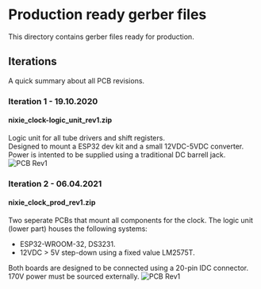 # Production ready gerber files
This directory contains gerber files ready for production.

## Iterations
A quick summary about all PCB revisions.
### Iteration 1 - 19.10.2020
#### nixie_clock-logic_unit_rev1.zip
Logic unit for all tube drivers and shift registers.  
Designed to mount a ESP32 dev kit and a small 12VDC-5VDC converter.  
Power is intented to be supplied using a traditional DC barrell jack.  
![PCB Rev1](https://i.imgur.com/5bnLabF.png)

### Iteration 2 - 06.04.2021
#### nixie_clock_prod_rev1.zip
Two seperate PCBs that mount all components for the clock.
The logic unit (lower part) houses the following systems:
- ESP32-WROOM-32, DS3231.
- 12VDC > 5V step-down using a fixed value LM2575T.

Both boards are designed to be connected using a 20-pin IDC connector.
170V power must be sourced externally.
![PCB Rev1](https://i.imgur.com/M2vcEAB.png)